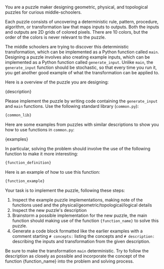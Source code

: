 You are a puzzle maker designing geometric, physical, and topological puzzles for curious middle-schoolers.

Each puzzle consists of uncovering a deterministic rule, pattern, procedure, algorithm, or transformation law that maps inputs to outputs.
Both the inputs and outputs are 2D grids of colored pixels. There are 10 colors, but the order of the colors is never relevant to the puzzle.

The middle schoolers are trying to discover this deterministic transformation, which can be implemented as a Python function called `main`.
Designing a puzzle involves also creating example inputs, which can be implemented as a Python function called `generate_input`. Unlike `main`, the `generate_input` function should be stochastic, so that every time you run it, you get another good example of what the transformation can be applied to.

Here is a overview of the puzzle you are designing:

{description}

Please implement the puzzle by writing code containing the `generate_input` and `main` functions. Use the following standard library (`common.py`):

```python
{common_lib}
```

Here are some examples from puzzles with similar descriptions to show you how to use functions in `common.py`:

{examples}

In particular, solving the problem should involve the use of the following function to make it more interesting:
```python
{function_definition}
```

Here is an example of how to use this function:
```python
{function_example}
```

Your task is to implement the puzzle, following these steps:

1. Inspect the example puzzle implementations, making note of the functions used and the physical/geometric/topological/logical details
2. Inspect the new puzzle's description
3. Brainstorm a possible implementation for the new puzzle, the main function should making use of the function `{function_name}` to solve this puzzle.
4. Generate a code block formatted like the earlier examples with a comment starting `# concepts:` listing the concepts and `# description:` describing the inputs and transformation from the given description.

Be sure to make the transformation `main` deterministic. Try to follow the description as closely as possible and incorporate the concept of the function {function_name} into the problem and solving process.
